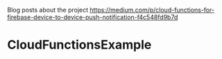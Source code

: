 Blog posts about the project
https://medium.com/p/cloud-functions-for-firebase-device-to-device-push-notification-f4c548fd9b7d
# CloudFunctionsExample
